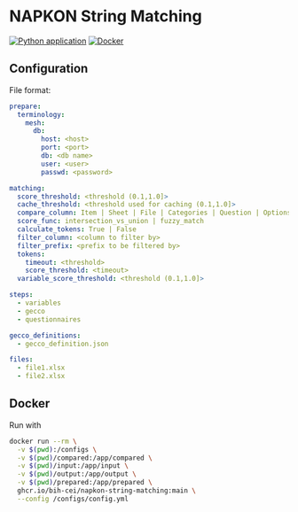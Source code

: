 # NAPKON String Matching

[![Python application](https://github.com/BIH-CEI/napkon-string-matching/actions/workflows/python-app.yml/badge.svg)](https://github.com/BIH-CEI/napkon-string-matching/actions/workflows/python-app.yml)
[![Docker](https://github.com/BIH-CEI/napkon-string-matching/actions/workflows/docker-publish.yml/badge.svg)](https://github.com/BIH-CEI/napkon-string-matching/actions/workflows/docker-publish.yml)

## Configuration

File format:

```yaml
prepare:
  terminology:
    mesh:
      db:
        host: <host>
        port: <port>
        db: <db name>
        user: <user>
        passwd: <password>

matching:
  score_threshold: <threshold (0.1,1.0]>
  cache_threshold: <threshold used for caching (0.1,1.0]>
  compare_column: Item | Sheet | File | Categories | Question | Options | Term | Tokens | TokenIds | TokenMatch | Identifier | Matches
  score_func: intersection_vs_union | fuzzy_match
  calculate_tokens: True | False
  filter_column: <column to filter by>
  filter_prefix: <prefix to be filtered by>
  tokens:
    timeout: <threshold>
    score_threshold: <timeout>
  variable_score_threshold: <threshold (0.1,1.0]>

steps:
  - variables
  - gecco
  - questionnaires

gecco_definitions:
  - gecco_definition.json

files:
  - file1.xlsx
  - file2.xlsx
```

## Docker

Run with

```bash
docker run --rm \
  -v $(pwd):/configs \
  -v $(pwd)/compared:/app/compared \
  -v $(pwd)/input:/app/input \
  -v $(pwd)/output:/app/output \
  -v $(pwd)/prepared:/app/prepared \
  ghcr.io/bih-cei/napkon-string-matching:main \
  --config /configs/config.yml
```